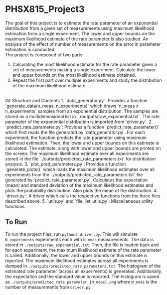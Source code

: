 # PHSX815_Project3

The goal of this project is to estimate the rate parameter of an exponential distribution
from a given set of measurements using maximum likelihood estimation from a single experiment.
The lower and upper bounds on the maximum likelihood estimate of the rate parameter is also studied.
An analysis of the effect of number of measurements on the error in parameter estimation is conducted.
<br/>
The project is composed of two parts:
1. Calculating the most likelihood estimate for the rate parameter given a set of measurements making a single experiment.
Calculate the lower and upper bounds on the most likelihood estimate obtained. 
2. Repeat the first part over multiple experiments and study the distribution of the maximum likelihood
estimate. 
<br/>
## Structure and Contents
1. `data_generator.py`: Provides a function `generate_data(n_meas, n_experiments)`
which draws `n_meas x n_experiments` samples from an exponential distribution. The samples 
are stored as a multidimensional list in `./outputs/raw_exponential.txt`. The rate
parameter of the exponential distribution is imported from `driver.py`. 
2. `predict_rate_parameter.py`: Provides a function `predict_rate_parameter()` which
first reads the file generated by `data_generator.py`. For each experiment, the function
predicts the rate parameter using maximum likelihood estimation. Then, the lower and upper
bounds on this estimate is calculated. The estimate, along with lower and upper bounds
are printed on the screen. The maximum likelihood estimate over all experiments
are stored in the file `./outputs/predicted_rate_parameters.txt` for distribution analysis.
3. `plot_pred_parameters.py`: Provides a function `generate_plots()` which loads the 
maximum likelihood estimates over all experiments from the `./outputs/predicted_rate_parameters.txt`
file generated by `predict_rate_parameter.py`. Calculates the expectation (mean) and standard deviation of the 
maximum likelihood estimates and plots the probability distribution. Also plots the mean
of the distribution.
4. `driver.py`: A driver which calls the respective functions from the three files described above. 
5. `utils.py` and `file_list_utils.py`: Miscellaneous utility functions.

## To Run
To run the project files, run `python3 driver.py`. This will simulate `N_experiments` experiments each with
`N_meas` measurements. The data is stored in `./outputs/raw_exponential.txt`. Then, the file is loaded back and
for each experiment, the maximum likelihood estimate of the rate parameter is called. Additionally, the lower
and upper bounds on this estimate is reported. The maximum likelihood estimates across all experiments is dumped in
`./outputs/predicted_rate_parameters.txt`. The histogram of the estimated rate parameter (across all experiments)
is generated. Additionally, the expectation and the standard value is reported. The histogram is saved as `./outputs/predicted_rate_parameter_{N_meas}.png`
where `N_meas` is the number of measurements from `driver.py`.

